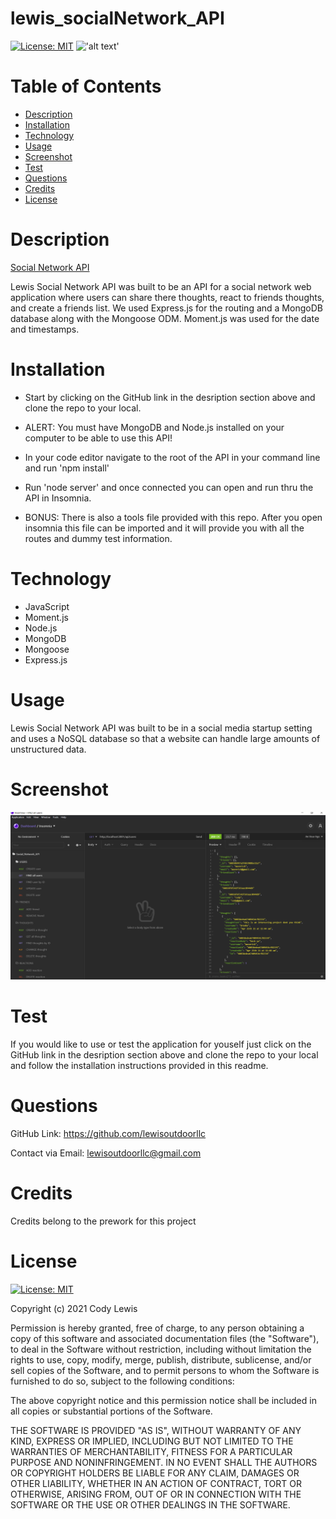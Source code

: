 # lewis_socialNetwork_API

  [![License: MIT](https://img.shields.io/badge/License-MIT-yellow.svg)](https://opensource.org/licenses/MIT) 
  !['alt text'](https://img.shields.io/badge/JavaScript-100%25-blue)
  
# Table of Contents 
  
  * [Description](#description)
  * [Installation](#installation)
  * [Technology](#technology)
  * [Usage](#usage)
  * [Screenshot](#screenshot)
  * [Test](#test)
  * [Questions](#questions)
  * [Credits](#credits)
  * [License](#license)
  
# Description
  [Social Network API](https://github.com/lewisoutdoorllc/lewis_socialNetwork_API)

 Lewis Social Network API was built to be an API for a social network web application where users can share there thoughts, react to friends thoughts, and create a friends list. We used Express.js for the routing and a MongoDB database along with the Mongoose ODM. Moment.js was used for the date and timestamps. 
  
# Installation

* Start by clicking on the GitHub link in the desription section above and clone the repo to your local.
* ALERT: You must have MongoDB and Node.js installed on your computer to be able to use this API!
* In your code editor navigate to the root of the API in your command line and run 'npm install' 
* Run 'node server' and once connected you can open and run thru the API in Insomnia.    


* BONUS: There is also a tools file provided with this repo. After you open insomnia this file can be imported and it will provide you with all the routes and dummy test information. 


# Technology
  
* JavaScript
* Moment.js
* Node.js
* MongoDB
* Mongoose
* Express.js

# Usage  

Lewis Social Network API was built to be in a social media startup setting and uses a NoSQL database so that a website can handle large amounts of unstructured data.

# Screenshot
    
  ![Social Network API](/media/screenShot.png)

# Test

 If you would like to use or test the application for youself just click on the GitHub link in the desription section above and clone the repo to your local and follow the installation instructions provided in this readme.

  # Questions  

  GitHub Link: https://github.com/lewisoutdoorllc
  
  Contact via Email: lewisoutdoorllc@gmail.com

  # Credits
  Credits belong to the prework for this project

  # License
  [![License: MIT](https://img.shields.io/badge/License-MIT-yellow.svg)](https://opensource.org/licenses/MIT)
  
  Copyright (c) 2021 Cody Lewis

Permission is hereby granted, free of charge, to any person obtaining
a copy of this software and associated documentation files (the
"Software"), to deal in the Software without restriction, including
without limitation the rights to use, copy, modify, merge, publish,
distribute, sublicense, and/or sell copies of the Software, and to
permit persons to whom the Software is furnished to do so, subject to
the following conditions:

The above copyright notice and this permission notice shall be
included in all copies or substantial portions of the Software.

THE SOFTWARE IS PROVIDED "AS IS", WITHOUT WARRANTY OF ANY KIND,
EXPRESS OR IMPLIED, INCLUDING BUT NOT LIMITED TO THE WARRANTIES OF
MERCHANTABILITY, FITNESS FOR A PARTICULAR PURPOSE AND
NONINFRINGEMENT. IN NO EVENT SHALL THE AUTHORS OR COPYRIGHT HOLDERS BE
LIABLE FOR ANY CLAIM, DAMAGES OR OTHER LIABILITY, WHETHER IN AN ACTION
OF CONTRACT, TORT OR OTHERWISE, ARISING FROM, OUT OF OR IN CONNECTION
WITH THE SOFTWARE OR THE USE OR OTHER DEALINGS IN THE SOFTWARE.
    
